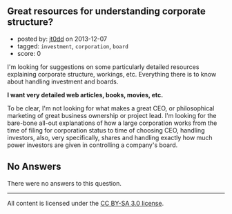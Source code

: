 ## Great resources for understanding corporate structure?

- posted by: [jt0dd](https://stackexchange.com/users/-1/29982-jt0dd) on 2013-12-07
- tagged: `investment`, `corporation`, `board`
- score: 0

<p>I'm looking for suggestions on some particularly detailed resources explaining corporate structure, workings, etc. Everything there is to know about handling investment and boards. </p>

<p><strong>I want very detailed web articles, books, movies, etc.</strong> </p>

<p>To be clear, I'm not looking for what makes a great CEO, or philosophical marketing of great business ownership or project lead. I'm looking for the bare-bone all-out explanations of how a large corporation works from the time of filing for corporation status to time of choosing CEO, handling investors, also, very specifically, shares and handling exactly how much power investors  are given in controlling a company's board.</p>


## No Answers

There were no answers to this question.


---

All content is licensed under the [CC BY-SA 3.0 license](https://creativecommons.org/licenses/by-sa/3.0/).
